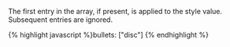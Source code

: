<p class="b30" markdown="1">
The first entry in the array, if present, is applied to the style value. Subsequent entries are ignored.
</p>
{% highlight javascript %}bullets: ["disc"]
{% endhighlight %}